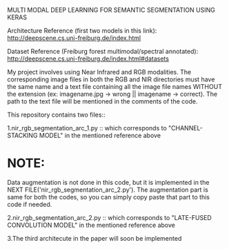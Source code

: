 MULTI MODAL DEEP LEARNING FOR SEMANTIC SEGMENTATION USING KERAS

Architecture Reference (first two models in this link): http://deepscene.cs.uni-freiburg.de/index.html

Dataset Reference (Freiburg forest multimodal/spectral annotated): http://deepscene.cs.uni-freiburg.de/index.html#datasets

My project involves using Near Infrared and RGB modalities.
The corresponding image files in both the RGB and NIR directories must have the same name and a text file containing all the image file names WITHOUT the extension (ex: imagename.jpg -> wrong || imagename -> correct).
The path to the text file will be mentioned in the comments of the code.


This repository contains two files::

1.nir_rgb_segmentation_arc_1.py :: which corresponds to "CHANNEL-STACKING MODEL" in the mentioned reference above
# NOTE:
Data augmentation is not done in this code, but it is implemented in the NEXT FILE('nir_rgb_segmentation_arc_2.py').
The augmentation part is same for both the codes, so you can simply copy paste that part to this code if needed.


2.nir_rgb_segmentation_arc_2.py :: which corresponds to "LATE-FUSED CONVOLUTION MODEL" in the mentioned reference above

3.The third architecute in the paper will soon be implemented
